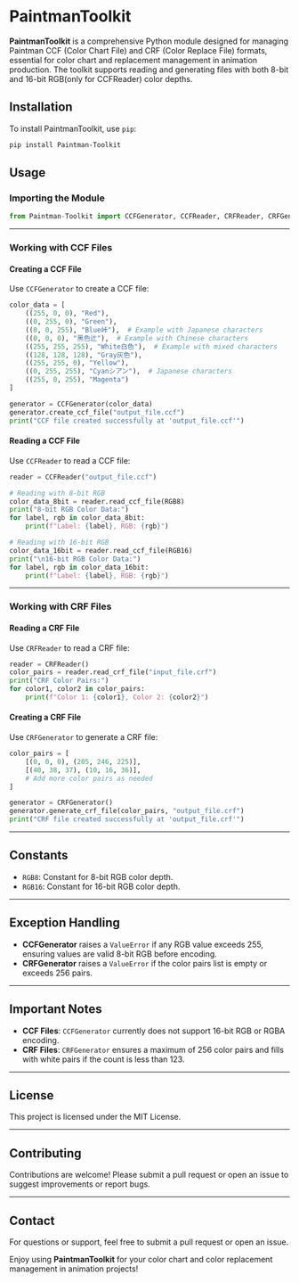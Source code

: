 # PaintmanToolkit

**PaintmanToolkit** is a comprehensive Python module designed for managing Paintman CCF (Color Chart File) and CRF (Color Replace File) formats, essential for color chart and replacement management in animation production. The toolkit supports reading and generating files with both 8-bit and 16-bit RGB(only for CCFReader) color depths.

## Installation

To install PaintmanToolkit, use `pip`:

```bash
pip install Paintman-Toolkit
```

## Usage

### Importing the Module
```python
from Paintman-Toolkit import CCFGenerator, CCFReader, CRFReader, CRFGenerator, RGB8, RGB16
```

---

### Working with CCF Files

#### Creating a CCF File
Use `CCFGenerator` to create a CCF file:

```python
color_data = [
    ((255, 0, 0), "Red"),
    ((0, 255, 0), "Green"),
    ((0, 0, 255), "Blue峠"),  # Example with Japanese characters
    ((0, 0, 0), "黑色辻"),  # Example with Chinese characters
    ((255, 255, 255), "White白色"),  # Example with mixed characters
    ((128, 128, 128), "Gray灰色"),
    ((255, 255, 0), "Yellow"),
    ((0, 255, 255), "Cyanシアン"),  # Japanese characters
    ((255, 0, 255), "Magenta")
]

generator = CCFGenerator(color_data)
generator.create_ccf_file("output_file.ccf")
print("CCF file created successfully at 'output_file.ccf'")
```

#### Reading a CCF File
Use `CCFReader` to read a CCF file:

```python
reader = CCFReader("output_file.ccf")

# Reading with 8-bit RGB
color_data_8bit = reader.read_ccf_file(RGB8)
print("8-bit RGB Color Data:")
for label, rgb in color_data_8bit:
    print(f"Label: {label}, RGB: {rgb}")

# Reading with 16-bit RGB
color_data_16bit = reader.read_ccf_file(RGB16)
print("\n16-bit RGB Color Data:")
for label, rgb in color_data_16bit:
    print(f"Label: {label}, RGB: {rgb}")
```

---

### Working with CRF Files

#### Reading a CRF File
Use `CRFReader` to read a CRF file:

```python
reader = CRFReader()
color_pairs = reader.read_crf_file("input_file.crf")
print("CRF Color Pairs:")
for color1, color2 in color_pairs:
    print(f"Color 1: {color1}, Color 2: {color2}")
```

#### Creating a CRF File
Use `CRFGenerator` to generate a CRF file:

```python
color_pairs = [
    [(0, 0, 0), (205, 246, 225)],
    [(40, 38, 37), (10, 16, 36)],
    # Add more color pairs as needed
]

generator = CRFGenerator()
generator.generate_crf_file(color_pairs, "output_file.crf")
print("CRF file created successfully at 'output_file.crf'")
```

---

## Constants

- `RGB8`: Constant for 8-bit RGB color depth.
- `RGB16`: Constant for 16-bit RGB color depth.

---

## Exception Handling

- **CCFGenerator** raises a `ValueError` if any RGB value exceeds 255, ensuring values are valid 8-bit RGB before encoding.
- **CRFGenerator** raises a `ValueError` if the color pairs list is empty or exceeds 256 pairs.

---

## Important Notes

- **CCF Files**: `CCFGenerator` currently does not support 16-bit RGB or RGBA encoding.
- **CRF Files**: `CRFGenerator` ensures a maximum of 256 color pairs and fills with white pairs if the count is less than 123.

---

## License

This project is licensed under the MIT License.

---

## Contributing

Contributions are welcome! Please submit a pull request or open an issue to suggest improvements or report bugs.

---

## Contact

For questions or support, feel free to submit a pull request or open an issue.

Enjoy using **PaintmanToolkit** for your color chart and color replacement management in animation projects!
